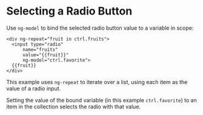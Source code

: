 # Selecting a Radio Button

Use `ng-model` to bind the selected radio button value to a variable in scope: 

    <div ng-repeat="fruit in ctrl.fruits">
      <input type="radio"
          name="fruits"
          value="{{fruit}}"
          ng-model="ctrl.favorite">
      {{fruit}}
    </div>
    
This example uses `ng-repeat` to iterate over a list, using each item as the
value of a radio input.

Setting the value of the bound variable (in this example `ctrl.favorite`) to
an item in the collection selects the radio with that value.